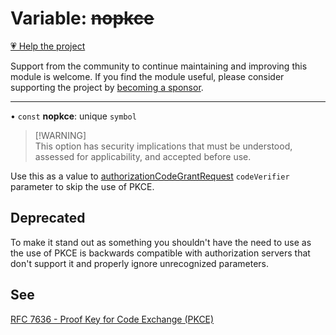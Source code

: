 # Variable: ~~nopkce~~

[💗 Help the project](https://github.com/sponsors/panva)

Support from the community to continue maintaining and improving this module is welcome. If you find the module useful, please consider supporting the project by [becoming a sponsor](https://github.com/sponsors/panva).

***

• `const` **nopkce**: unique `symbol`

> [!WARNING]\
> This option has security implications that must be understood, assessed for applicability, and
> accepted before use.

Use this as a value to [authorizationCodeGrantRequest](../functions/authorizationCodeGrantRequest.md) `codeVerifier` parameter to skip the
use of PKCE.

## Deprecated

To make it stand out as something you shouldn't have the need to use as the use of
  PKCE is backwards compatible with authorization servers that don't support it and properly
  ignore unrecognized parameters.

## See

[RFC 7636 - Proof Key for Code Exchange (PKCE)](https://www.rfc-editor.org/rfc/rfc7636.html)
